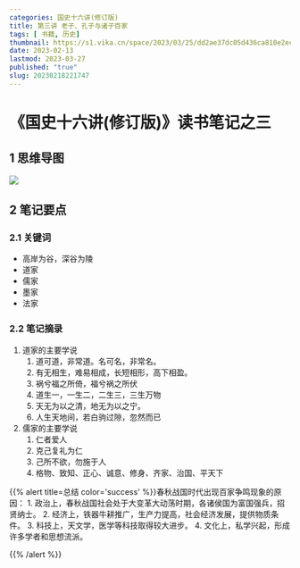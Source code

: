 ```yaml
---
categories: 国史十六讲(修订版)
title: 第三讲 老子、孔子与诸子百家
tags: [ 书籍, 历史]
thumbnail: https://s1.vika.cn/space/2023/03/25/dd2ae37dc05d436ca810e2ec90fb923e?attname=32fcf1989bd424e1b7fba76488b1c14405823478_size70_w733_h434.jpg
date: 2023-02-13
lastmod: 2023-03-27 
published: "true"
slug: 20230218221747
---
```

# 《国史十六讲(修订版)》读书笔记之三
## 1 思维导图

![](https://cdn.jsdelivr.net/gh/aqchenjun/media/media/image.svg)


## 2 笔记要点
### 2.1 关键词
- 高岸为谷，深谷为陵
- 道家
- 儒家
- 墨家
- 法家
### 2.2 笔记摘录
1.  道家的主要学说  
    1. 道可道，非常道。名可名，非常名。  
    2. 有无相生，难易相成，长短相形，高下相盈。  
    3. 祸兮福之所倚，福兮祸之所伏  
    4. 道生一，一生二，二生三，三生万物  
    5. 天无为以之清，地无为以之宁。  
    6. 人生天地间，若白驹过隙，忽然而已  
2.  儒家的主要学说  
    1. 仁者爱人  
    2. 克己复礼为仁  
    3. 己所不欲，勿施于人  
    4. 格物、致知、正心、诚意、修身、齐家、治国、平天下


{{% alert title=总结 color='success' %}}春秋战国时代出现百家争鸣现象的原因： 1. 政治上，春秋战国社会处于大变革大动荡时期，各诸侯国为富国强兵，招贤纳士。 2. 经济上，铁器牛耕推广，生产力提高，社会经济发展，提供物质条件。 3. 科技上，天文学，医学等科技取得较大进步。 4. 文化上，私学兴起，形成许多学者和思想流派。

 {{% /alert %}}
